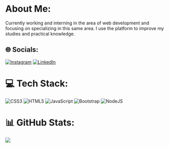 # About Me:
Currently working and interning in the area of web development and focusing on specializing in this same area. I use the platform to improve my studies and practical knowledge.


## 🌐 Socials:
[![Instagram](https://img.shields.io/badge/Instagram-%23E4405F.svg?logo=Instagram&logoColor=white)](https://instagram.com/_owlubs) [![LinkedIn](https://img.shields.io/badge/LinkedIn-%230077B5.svg?logo=linkedin&logoColor=white)](https://linkedin.com/in/luana-alvessoares/) 

# 💻 Tech Stack:
![CSS3](https://img.shields.io/badge/css3-%231572B6.svg?style=for-the-badge&logo=css3&logoColor=white) ![HTML5](https://img.shields.io/badge/html5-%23E34F26.svg?style=for-the-badge&logo=html5&logoColor=white) ![JavaScript](https://img.shields.io/badge/javascript-%23323330.svg?style=for-the-badge&logo=javascript&logoColor=%23F7DF1E) ![Bootstrap](https://img.shields.io/badge/bootstrap-%23563D7C.svg?style=for-the-badge&logo=bootstrap&logoColor=white) ![NodeJS](https://img.shields.io/badge/Node.js-43853D?style=for-the-badge&logo=node.js&logoColor=white)
# 📊 GitHub Stats:
![](https://github-readme-streak-stats.herokuapp.com/?user=luanaalvessoares&theme=dark&hide_border=false)<br/>

<!-- Proudly created with GPRM ( https://gprm.itsvg.in ) -->
